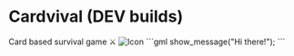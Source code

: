 # Cardvival (DEV builds)
Card based survival game ⚔️
![Icon](https://github.com/natsvnxkaze/cardvival/blob/7eaa4cd165055e9dfbeb96bbfb101ba13efc2b32/icon.png)
\```gml
show_message("Hi there!");
\```
